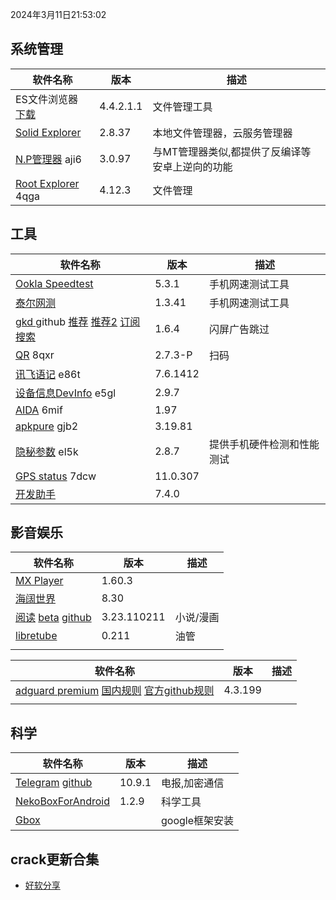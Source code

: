 2024年3月11日21:53:02

## 系统管理

| 软件名称                                                     | 版本      | 描述                                            |
| ------------------------------------------------------------ | --------- | ----------------------------------------------- |
| ES文件浏览器 [下载](https://pan.lanzoub.com/b0f1d7s2h)       | 4.4.2.1.1 | 文件管理工具                                    |
| [Solid Explorer](https://pan.lanzoub.com/b0f19gdfa)          | 2.8.37    | 本地文件管理器，云服务管理器                    |
| [N.P管理器](https://pan.lanzoub.com/b06m0cevg?pwd=aji6)  aji6 | 3.0.97    | 与MT管理器类似,都提供了反编译等安卓上逆向的功能 |
| [Root Explorer](https://pan.lanzoub.com/b06ll1dfi?pwd=4qga)  4qga | 4.12.3    | 文件管理                                        |



## 工具

| 软件名称                                                     | 版本     | 描述                       |
| ------------------------------------------------------------ | -------- | -------------------------- |
| [Ookla Speedtest](https://pan.lanzoub.com/b0f19i6af)         | 5.3.1    | 手机网速测试工具           |
| [泰尔网测](https://www.coolapk.com/apk/com.knowyou.perception) | 1.3.41   | 手机网速测试工具           |
| [gkd ](https://github.com/gkd-kit/gkd) github  [推荐](https://github.com/Adpro-Team/GKD_subscription)  [推荐2](https://github.com/AIsouler/GKD_subscription) [订阅搜索](https://github.com/search?q=GKD_subscription&type=repositories) | 1.6.4    | 闪屏广告跳过               |
| [QR](https://www.lanzoub.com/b06lnskqf?pwd=8qxr)  8qxr       | 2.7\.3-P | 扫码                       |
| [讯飞语记](https://pan.lanzoub.com/b06llc0sj?pwd=e86t) e86t  | 7.6.1412 |                            |
| [设备信息DevInfo](https://pan.lanzoub.com/b06mcp2le?pwd=e5gl)  e5gl | 2.9.7    |                            |
| [AIDA](https://www.lanzoub.com/b06lo9kqh?pwd=6mif)  6mif     | 1.97     |                            |
| [apkpure](https://www.lanzoub.com/b06ljuo9a?pwd=gjb2)  gjb2  | 3.19.81  |                            |
| [隐秘参数](https://myqqjd.lanzoub.com/b06mhavbi?pwd=el5k)  el5k | 2.8.7    | 提供手机硬件检测和性能测试 |
| [GPS status](https://myqqjd.lanzoub.com/b06ltxx5i?pwd=7dcw)  7dcw | 11.0.307 |                            |
| [开发助手](https://pan.lanzoub.com/b06lmdxmd)                | 7.4.0    |                            |



## 影音娱乐

| 软件名称                                                     | 版本        | 描述      |
| ------------------------------------------------------------ | ----------- | --------- |
| [MX Player](https://pan.lanzoub.com/b0f19eo3c)               | 1.60.3      |           |
| [海阔世界](https://haikuo.lanzoub.com/u/GoldRiver)           | 8.30        |           |
| [阅读](https://www.coolapk.com/apk/256030) [beta](https://www.lanzoub.com/b01rgkhhe) [github](https://github.com/gedoor/legado) | 3.23.110211 | 小说/漫画 |
| [libretube](https://github.com/libre-tube/LibreTube/releases) | 0.211       | 油管      |
|                                                              |             |           |





| 软件名称                                                     | 版本    | 描述 |
| ------------------------------------------------------------ | ------- | ---- |
| [adguard premium](https://pan.lanzoub.com/b0f19420h) [国内规则](https://adguardteam.github.io/HostlistsRegistry/assets/filter_29.txt)  [官方github规则](https://github.com/AdguardTeam/HostlistsRegistry) | 4.3.199 |      |
|                                                              |         |      |



## 科学

| 软件名称                                                     | 版本   | 描述           |
| ------------------------------------------------------------ | ------ | -------------- |
| [Telegram](https://telegram.org/android)  [github](https://github.com/DrKLO/Telegram) | 10.9.1 | 电报,加密通信  |
| [NekoBoxForAndroid](https://github.com/MatsuriDayo/NekoBoxForAndroid) | 1.2.9  | 科学工具       |
| [Gbox](https://www.gboxlab.com/)                             |        | google框架安装 |

## crack更新合集

- [好软分享](https://yoyodadada.lanzoui.com/u/yoyodadada)

